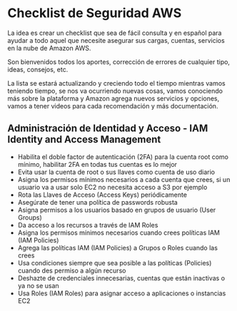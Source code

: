 # Checklist de Seguridad AWS
La idea es crear un checklist que sea de fácil consulta y en español para ayudar a todo aquel que necesite asegurar sus cargas, cuentas, servicios en la nube de Amazon AWS.

Son bienvenidos todos los aportes, corrección de errores de cualquier tipo, ideas, consejos, etc.

La lista se estará actualizando y creciendo todo el tiempo mientras vamos teniendo tiempo, se nos va ocurriendo nuevas cosas, vamos conociendo más sobre la plataforma y Amazon agrega nuevos servicios y opciones, vamos a tener videos para cada recomendación y más documentación.

## Administración de Identidad y Acceso - IAM Identity and Access Management

* Habilita el doble factor de autenticación (2FA) para la cuenta root como mínimo, habilitar 2FA en todas tus cuentas es lo mejor
* Evita usar la cuenta de root o sus llaves como cuenta de uso diario
* Asigna los permisos mínimos necesarios a cada cuenta que crees, si un usuario va a usar solo EC2 no necesita acceso a S3 por ejemplo
* Rota las Llaves de Acceso (Access Keys) periódicamente
* Asegúrate de tener una política de passwords robusta
* Asigna permisos a los usuarios basado en grupos de usuario (User Groups)
* Da acceso a los recursos a través de IAM Roles
* Asigna los permisos mínimos necesarios cuando crees políticas IAM (IAM Policies) 
* Agrega las políticas IAM (IAM Policies) a Grupos o Roles cuando las crees
* Usa condiciones siempre que sea posible a las políticas (Policies) cuando des permiso a algún recurso
* Deshazte de credenciales innecesarias, cuentas que están inactivas o ya no se usan
* Usa Roles (IAM Roles) para asignar acceso a aplicaciones o instancias EC2
